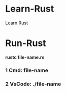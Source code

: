# Learn-Rust
[Learn Rust](https://www.rust-lang.org/)
# Run-Rust
**rustc file-name.rs**
### 1 Cmd: file-name
### 2 VsCode: ./file-name
